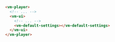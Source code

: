 ```html {5} title="example.html"
<vm-player>
  <!-- ... -->
  <vm-ui>
    <!-- ... -->
    <vm-default-settings></vm-default-settings>
  </vm-ui>
</vm-player>
```
